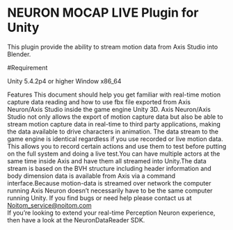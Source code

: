 # NEURON MOCAP LIVE Plugin for Unity
This plugin provide the ability to stream motion data from Axis Studio into Blender.

#Requirement

Unity 5.4.2p4 or higher
Window x86_64

Features
  This document should help you get familiar with real-time motion capture data reading and how to use fbx file exported from Axis Neuron/Axis Studio  inside the game engine Unity 3D. Axis Neuron/Axis Studio not only allows the export of motion capture data but also be able to stream motion capture data in real-time to third party applications, making the data available to drive characters in animation.
The data stream to the game engine is identical regardless if you use recorded or live motion data. This allows you to record certain actions and use them to test before putting on the full system and doing a live test.You can have multiple actors at the same time inside Axis and have them all streamed into Unity.The data stream is based on the BVH structure including header information and body dimension data is available from Axis via a command interface.Because motion-data is streamed over network the computer running Axis Neuron doesn’t necessarily have to be the same computer running Unity.
If you find bugs or need help please contact us at Noitom_service@noitom.com  
If you’re looking to extend your real-time Perception Neuron experience, then have a look at the NeuronDataReader SDK.

